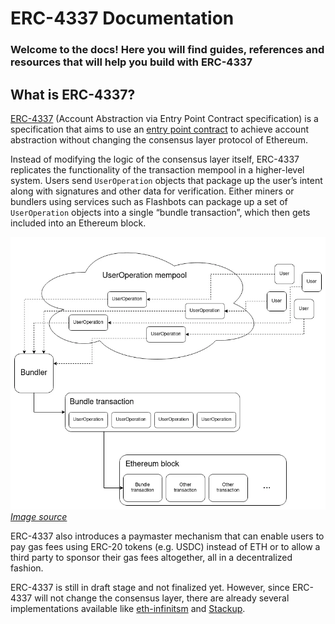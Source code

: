 # ERC-4337 Documentation
### Welcome to the docs! Here you will find guides, references and resources that will help you build with ERC-4337

## What is ERC-4337?
[ERC-4337](https://eips.ethereum.org/EIPS/eip-4337) (Account Abstraction via Entry Point Contract specification) is a specification that aims to use an [entry point contract](./understanding-ERC-4337/entry-point-contract.md) to achieve account abstraction without changing the consensus layer protocol of Ethereum.

Instead of modifying the logic of the consensus layer itself, ERC-4337 replicates the functionality of the transaction mempool in a higher-level system. Users send `UserOperation` objects that package up the user’s intent along with signatures and other data for verification. Either miners or bundlers using services such as Flashbots can package up a set of `UserOperation` objects into a single “bundle transaction”, which then gets included into an Ethereum block.

![Diagram of ERC-4337 architecture](./4337-diagram.png)
*[Image source](https://medium.com/infinitism/erc-4337-account-abstraction-without-ethereum-protocol-changes-d75c9d94dc4a)*



ERC-4337 also introduces a paymaster mechanism that can enable users to pay gas fees using ERC-20 tokens (e.g. USDC) instead of ETH or to allow a third party to sponsor their gas fees altogether, all in a decentralized fashion.


ERC-4337 is still in draft stage and not finalized yet. However, since ERC-4337 will not change the consensus layer, there are already several implementations available like [eth-infinitsm](https://github.com/eth-infinitism/account-abstraction) and [Stackup](https://github.com/stackup-wallet).

